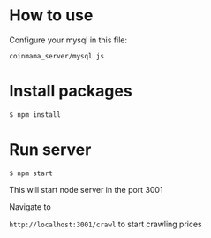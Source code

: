 # How to use

Configure your mysql in this file:

``` coinmama_server/mysql.js ```

# Install packages

``` $ npm install ```

# Run server

``` $ npm start ```

This will start node server in the port 3001

Navigate to

`http://localhost:3001/crawl` to start crawling prices